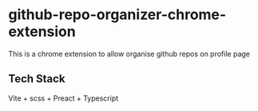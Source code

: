 # github-repo-organizer-chrome-extension

This is a chrome extension to allow organise github repos on profile page

## Tech Stack

Vite + scss + Preact + Typescript
